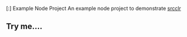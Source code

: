 [:] Example Node Project
An example node project to demonstrate [srcclr](https://www.srcclr.com)
## Try me....
